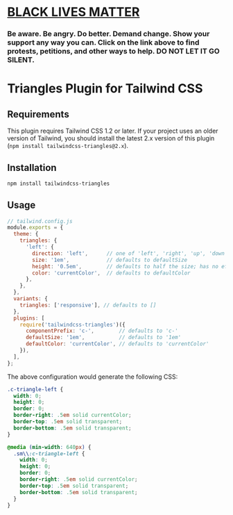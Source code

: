 # [BLACK LIVES MATTER](https://blacklivesmatters.carrd.co)

### Be aware. Be angry. Do better. Demand change. Show your support any way you can. Click on the link above to find protests, petitions, and other ways to help. DO NOT LET IT GO SILENT.

# Triangles Plugin for Tailwind CSS

## Requirements

This plugin requires Tailwind CSS 1.2 or later. If your project uses an older version of Tailwind, you should install the latest 2.x version of this plugin (`npm install tailwindcss-triangles@2.x`).

## Installation

```bash
npm install tailwindcss-triangles
```

## Usage

```js
// tailwind.config.js
module.exports = {
  theme: {
    triangles: {
      'left': {
        direction: 'left',      // one of 'left', 'right', 'up', 'down', 'left-up', 'left-down', 'right-up', and 'right-down'
        size: '1em',            // defaults to defaultSize
        height: '0.5em',        // defaults to half the size; has no effect on the diagonal directions (e.g. 'left-up')
        color: 'currentColor',  // defaults to defaultColor
      },
    },
  },
  variants: {
    triangles: ['responsive'], // defaults to []
  },
  plugins: [
    require('tailwindcss-triangles')({
      componentPrefix: 'c-',        // defaults to 'c-'
      defaultSize: '1em',           // defaults to '1em'
      defaultColor: 'currentColor', // defaults to 'currentColor'
    }),
  ],
};
```

The above configuration would generate the following CSS:

```css
.c-triangle-left {
  width: 0;
  height: 0;
  border: 0;
  border-right: .5em solid currentColor;
  border-top: .5em solid transparent;
  border-bottom: .5em solid transparent;
}

@media (min-width: 640px) {
  .sm\\:c-triangle-left {
    width: 0;
    height: 0;
    border: 0;
    border-right: .5em solid currentColor;
    border-top: .5em solid transparent;
    border-bottom: .5em solid transparent;
  }
}
```
